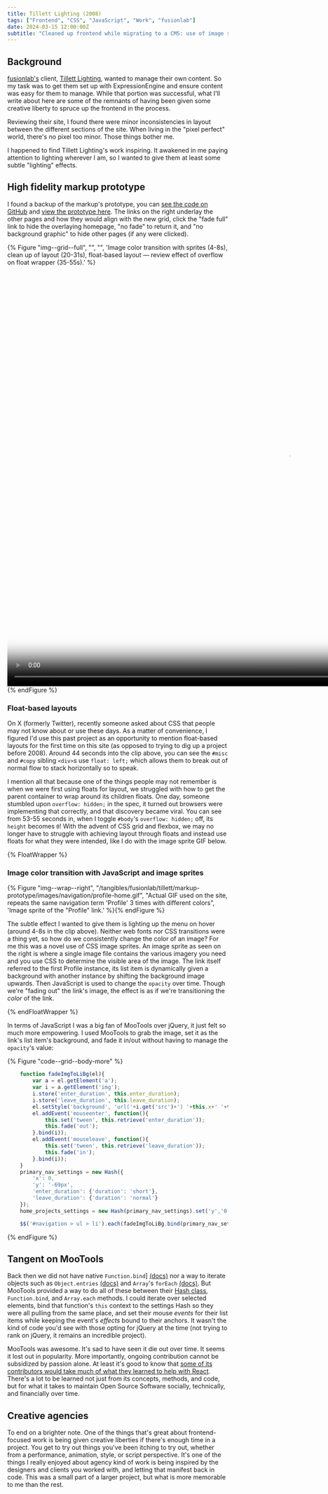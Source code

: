 ```yaml
---
title: Tillett Lighting (2008)
tags: ["Frontend", "CSS", "JavaScript", "Work", "fusionlab"]
date: 2024-03-15 12:00:00Z
subtitle: "Cleaned up frontend while migrating to a CMS: use of image sprites and float-based layout."
---
```


## Background

[fusionlab's](https://www.fusionlab.com/) client, [Tillett Lighting](https://www.tillettlighting.com/), wanted to manage their own content. So my task was to get them set up with ExpressionEngine and ensure content was easy for them to manage. While that portion was successful, what I'll write about here are some of the remnants of having been given some creative liberty to spruce up the frontend in the process.

Reviewing their site, I found there were minor inconsistencies in layout between the different sections of the site. When living in the "pixel perfect" world, there's no pixel too minor. Those things bother me.

I happened to find Tillett Lighting's work inspiring. It awakened in me paying attention to lighting wherever I am, so I wanted to give them at least some subtle "lighting" effects.

## High fidelity markup prototype

I found a backup of the markup's prototype, you can [see the code on GitHub](https://github.com/notacouch/notacouch.com/tree/88cd58c569d4167b13b57598c4519b99547731c4/tangibles/fusionlab/tillett/markup-prototype) and [view the prototype here](/tangibles/fusionlab/tillett/markup-prototype/). The links on the right underlay the other pages and how they would align with the new grid, click the "fade full" link to hide the overlaying homepage, "no fade" to return it, and "no background graphic" to hide other pages (if any were clicked).


{% Figure "img--grid--full", "", "", 'Image color transition with sprites (<span class="media-timestamp" data-media-id="tillett-lighting-prototype-demo" data-timestamp="4">4-8s</span>), clean up of layout (<span class="media-timestamp" data-media-id="tillett-lighting-prototype-demo" data-timestamp="20">20-31s</span>), float-based layout &mdash; review effect of overflow on float wrapper (<span class="media-timestamp" data-media-id="tillett-lighting-prototype-demo" data-timestamp="35">35-55s</span>).' %}
  <video id="tillett-lighting-prototype-demo" controls class="figure__img figure--img--body__img" width="1280" style="aspect-ratio: 4 / 3" poster="/blog-images/fusionlab/tillett/tillett-lighting-poster-optimized.png">
    <source src="/blog-images/fusionlab/tillett/tillett-lighting.mp4" type="video/mp4">
    <track kind="captions" srclang="en" label="English" src="/blog-images/fusionlab/tillett/tillett-lighting-en.vtt" default>
  </video>
{% endFigure %}

### Float-based layouts

On X (formerly Twitter), recently someone asked about CSS that people may not know about or use these days. As a matter of convenience, I figured I'd use this past project as an opportunity to mention float-based layouts for the first time on this site (as opposed to trying to dig up a project before 2008). Around <span class="media-timestamp" data-media-id="tillett-lighting-prototype-demo" data-timestamp="44">44 seconds</span> into the clip above, you can see the `#misc` and `#copy` sibling `<div>`s use `float: left;` which allows them to break out of normal flow to stack horizontally so to speak.

I mention all that because one of the things people may not remember is when we were first using floats for layout, we struggled with how to get the parent container to wrap around its children floats. One day, someone stumbled upon `overflow: hidden;` in the spec, it turned out browsers were implementing that correctly, and that discovery became viral. You can see from <span class="media-timestamp" data-media-id="tillett-lighting-prototype-demo" data-timestamp="53">53-55 seconds</span> in, when I toggle `#body`'s `overflow: hidden;` off, its `height` becomes `0`! With the advent of CSS grid and flexbox, we may no longer have to struggle with achieving layout through floats and instead use floats for what they were intended, like I do with the image sprite GIF below.

{% FloatWrapper %}

### Image color transition with JavaScript and image sprites

{% Figure "img--wrap--right", "/tangibles/fusionlab/tillett/markup-prototype/images/navigation/profile-home.gif", "Actual GIF used on the site, repeats the same navigation term 'Profile' 3 times with different colors", 'Image sprite of the "Profile" link.' %}{% endFigure %}

The subtle effect I wanted to give them is lighting up the menu on hover (around <span class="media-timestamp" data-media-id="tillett-lighting-prototype-demo" data-timestamp="4">4-8s</span> in the clip above). Neither web fonts nor CSS transitions were a thing yet, so how do we consistently change the color of an image? For me this was a novel use of CSS image sprites. An image sprite as seen on the right is where a single image file contains the various imagery you need and you use CSS to determine the visible area of the image. The link itself referred to the first Profile instance, its list item is dynamically given a background with another instance by shifting the background image upwards. Then JavaScript is used to change the `opacity` over time. Though we're "fading out" the link's image, the effect is as if we're transitioning the _color_ of the link.

{% endFloatWrapper %}

In terms of JavaScript I was a big fan of MooTools over jQuery, it just felt so much more empowering. I used MooTools to grab the image, set it as the link's list item's background, and fade it in/out without having to manage the `opacity`'s value:

{% Figure "code--grid--body-more" %}

```js {.code .code--full}
    function fadeImgToLiBg(el){
        var a = el.getElement('a');
        var i = a.getElement('img');
        i.store('enter_duration', this.enter_duration);
        i.store('leave_duration', this.leave_duration);
        el.setStyle('background', 'url('+i.get('src')+') '+this.x+' '+this.y+' no-repeat');
        el.addEvent('mouseenter', function(){
            this.set('tween', this.retrieve('enter_duration'));
            this.fade('out');
        }.bind(i));
        el.addEvent('mouseleave', function(){
            this.set('tween', this.retrieve('leave_duration'));
            this.fade('in');
        }.bind(i));
    }
    primary_nav_settings = new Hash({
        'x': 0,
        'y': '-69px',
        'enter_duration': {'duration': 'short'},
        'leave_duration': {'duration': 'normal'}
    });
    home_projects_settings = new Hash(primary_nav_settings).set('y','0');

    $$('#navigation > ul > li').each(fadeImgToLiBg.bind(primary_nav_settings));
```

{% endFigure %}

## Tangent on MooTools

Back then we did not have native `Function.bind`] [(docs)](https://developer.mozilla.org/en-US/docs/Web/JavaScript/Reference/Global_objects/Function/bind) nor a way to iterate objects such as `Object.entries` [(docs)](https://developer.mozilla.org/en-US/docs/Web/JavaScript/Reference/Global_Objects/Object/entries) and `Array`'s `forEach` [(docs)](https://developer.mozilla.org/en-US/docs/Web/JavaScript/Reference/Global_Objects/Array/forEach). But MooTools provided a way to do all of these between their [Hash class](https://mootools.net/more/docs/1.6.0/Types/Hash), `Function.bind`, and `Array.each` methods. I could iterate over selected elements, bind that function's `this` context to the settings Hash so they were all pulling from the same place, and set their mouse _events_ for their list items while keeping the event's _effects_ bound to their anchors. It wasn't the kind of code you'd see with those opting for jQuery at the time (not trying to rank on jQuery, it remains an incredible project).

MooTools was awesome. It's sad to have seen it die out over time. It seems it lost out in popularity. More importantly, ongoing contribution cannot be subsidized by passion alone. At least it's good to know that [some of its contributors would take much of what they learned to help with React](https://www.freecodecamp.org/news/between-the-wires-an-interview-with-mootools-contributors-33d764957575/). There's a lot to be learned not just from its concepts, methods, and code, but for what it takes to maintain Open Source Software socially, technically, and financially over time.

## Creative agencies

To end on a brighter note. One of the things that's great about frontend-focused work is being given creative liberties if there's enough time in a project. You get to try out things you've been itching to try out, whether from a performance, animation, style, or script perspective. It's one of the things I really enjoyed about agency kind of work is being inspired by the designers and clients you worked with, and letting that manifest back in code. This was a small part of a larger project, but what is more memorable to me than the rest.
